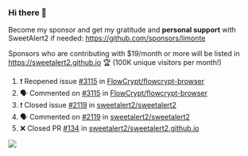 ### Hi there 👋

Become my sponsor and get my gratitude and **personal support** with SweetAlert2 if needed: https://github.com/sponsors/limonte

Sponsors who are contributing with $19/month or more will be listed in https://sweetalert2.github.io 🏆 (100K unique visitors per month!)

<!--START_SECTION:activity-->
1. ❗️ Reopened issue [#3115](https://github.com/FlowCrypt/flowcrypt-browser/issues/3115) in [FlowCrypt/flowcrypt-browser](https://github.com/FlowCrypt/flowcrypt-browser)
2. 🗣 Commented on [#3115](https://github.com/FlowCrypt/flowcrypt-browser/issues/3115) in [FlowCrypt/flowcrypt-browser](https://github.com/FlowCrypt/flowcrypt-browser)
3. ❗️ Closed issue [#2119](https://github.com/sweetalert2/sweetalert2/issues/2119) in [sweetalert2/sweetalert2](https://github.com/sweetalert2/sweetalert2)
4. 🗣 Commented on [#2119](https://github.com/sweetalert2/sweetalert2/issues/2119) in [sweetalert2/sweetalert2](https://github.com/sweetalert2/sweetalert2)
5. ❌ Closed PR [#134](https://github.com/sweetalert2/sweetalert2.github.io/pull/134) in [sweetalert2/sweetalert2.github.io](https://github.com/sweetalert2/sweetalert2.github.io)
<!--END_SECTION:activity-->

![](https://github-readme-stats.vercel.app/api?username=limonte&theme=vue&show_icons=true)
